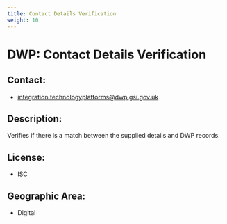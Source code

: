 ```yaml
---
title: Contact Details Verification
weight: 10
---
```


# DWP: Contact Details Verification

## Contact:
 - [integration.technologyplatforms@dwp.gsi.gov.uk](mailto:integration.technologyplatforms@dwp.gsi.gov.uk)

## Description:
Verifies if there is a match between the supplied details and DWP records.

## License:
 - ISC

## Geographic Area:
 - Digital

